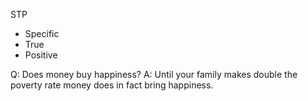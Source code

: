 STP

- Specific
- True
- Positive

Q: Does money buy happiness? A: Until your family makes double the poverty rate money does in fact bring happiness.
